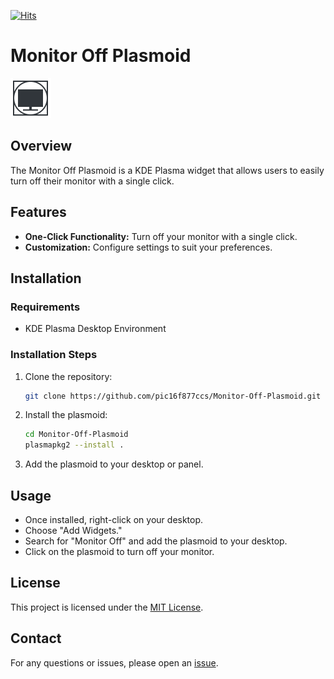 [![Hits](https://hits.seeyoufarm.com/api/count/incr/badge.svg?url=https%3A%2F%2Fgithub.com%2Fpic16f877ccs%2FMonitor-Off-Plasmoid&count_bg=%2379C83D&title_bg=%23555555&icon=&icon_color=%23E7E7E7&title=hits&edge_flat=false)](https://hits.seeyoufarm.com)

# Monitor Off Plasmoid

![Plasmoid Logo](org.kde.offMonitor/contents/images/offMonitor.svg)

## Overview

The Monitor Off Plasmoid is a KDE Plasma widget that allows users to easily turn off their monitor with a single click.

## Features

- **One-Click Functionality:** Turn off your monitor with a single click.
- **Customization:** Configure settings to suit your preferences.

## Installation

### Requirements

- KDE Plasma Desktop Environment

### Installation Steps

1. Clone the repository:

    ```bash
    git clone https://github.com/pic16f877ccs/Monitor-Off-Plasmoid.git
    ```

2. Install the plasmoid:

    ```bash
    cd Monitor-Off-Plasmoid
    plasmapkg2 --install .
    ```

3. Add the plasmoid to your desktop or panel.

## Usage

- Once installed, right-click on your desktop.
- Choose "Add Widgets."
- Search for "Monitor Off" and add the plasmoid to your desktop.
- Click on the plasmoid to turn off your monitor.

## License

This project is licensed under the [MIT License](LICENSE).

## Contact

For any questions or issues, please open an [issue](https://github.com/pic16f877ccs/Monitor-Off-Plasmoid/issues).

<!---
created with chatGPT
--->
